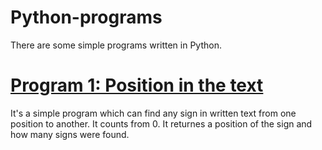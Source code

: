 # Python-programs
There are some simple programs written in Python.

# [Program 1: Position in the text](https://github.com/J-data/Python-programs/blob/main/place_of_sign_in_string.py)
It's a simple program which can find any sign in written text from one position to another. It counts from 0. It returnes a position of the sign and how many signs were found. 
